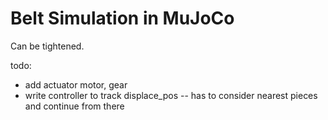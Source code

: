 # Belt Simulation in MuJoCo
Can be tightened.

todo:
- add actuator motor, gear
- write controller to track displace_pos -- has to consider nearest pieces and continue from there